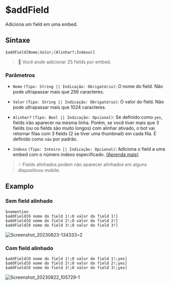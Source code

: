 # $addField
Adiciona um field em uma embed.

## Sintaxe
```
$addField[Nome;Valor;(Alinhar?;Indexo)]
```

> 📌 Você pode adicionar 25 fields por embed.

### Parâmetros 
- `Nome` `(Tipo: String || Indicação: Obrigatório)`: O nome do field. Não pode ultrapassar mais que 256 caracteres.
  
- `Valor` `(Tipo: String || Indicação: Obrigatório)`: O valor do field. Não pode ultrapassar mais que 1024 caracteres.
- `Alinhar?` `(Tipo: Bool || Indicação: Opcional)`: Se definido como `yes`, fields irão aparecer na mesma linha. Porém, se você tiver mais que 3 fields (ou os fields são muito longos) com alinhar ativado, o bot vai retornar filas com 3 fields (2 se tiver uma thumbnail) em cada fila. É definido como `não` por padrão.
  
- `Indexo` `(Tipo: Inteiro || Indicação: Opcional)`: Adiciona o field a uma embed com o número indexo especificado. [(Aprenda mais)](../resources/embedIndexes.md)

> 💡 Fields alinhados podem não aparecer alinhados em alguns dispositivos mobile.

## Examplo

### Sem field alinhado
```
$nomention
$addField[O nome do field 1!;O valor do field 1!]
$addField[O nome do field 2!;O valor do field 2!]
$addField[O nome do field 3!;O valor do field 3!]
```
![Screenshot_20230823-134333~2](https://github.com/Kemi-Rawr/bdfd-wiki/assets/111205130/fa7c8cf6-f0ed-4a29-89e9-ff0c45beb261)


### Com field alinhado
```
$addField[O nome do field 1!;O valor do field 1!;yes]
$addField[O nome do field 2!;O valor do field 2!;yes]
$addField[O nome do field 3!;O valor do field 3!;yes]
```
![Screenshot_20230822_105729-1](https://github.com/Kemi-Rawr/bdfd-wiki/assets/111205130/a2edf8d3-4b0e-4a53-b4f2-a7bb72b942b1)

